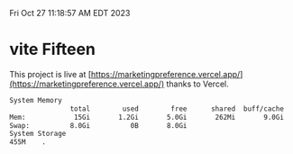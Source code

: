 Fri Oct 27 11:18:57 AM EDT 2023

# vite Fifteen


This project is live at [https://marketingpreference.vercel.app/](https://marketingpreference.vercel.app/) thanks to Vercel.

```bash
System Memory
               total        used        free      shared  buff/cache   available
Mem:            15Gi       1.2Gi       5.0Gi       262Mi       9.0Gi        13Gi
Swap:          8.0Gi          0B       8.0Gi
System Storage
455M	.
```
